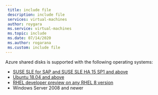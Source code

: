 ```yaml
---
 title: include file
 description: include file
 services: virtual-machines
 author: roygara
 ms.service: virtual-machines
 ms.topic: include
 ms.date: 07/14/2020
 ms.author: rogarana
 ms.custom: include file
---
```

Azure shared disks is supported with the following operating systems:

- [SUSE SLE for SAP and SUSE SLE HA 15 SP1 and above](https://documentation.suse.com/sle-ha/15-SP1/single-html/SLE-HA-guide/index.html)
- [Ubuntu 18.04 and above](https://discourse.ubuntu.com/t/ubuntu-high-availability-corosync-pacemaker-shared-disk-environments/14874)
- [RHEL developer preview on any RHEL 8 version](https://access.redhat.com/documentation/en-us/red_hat_enterprise_linux/8/html/configuring_and_managing_high_availability_clusters/index)
- Windows Server 2008 and newer